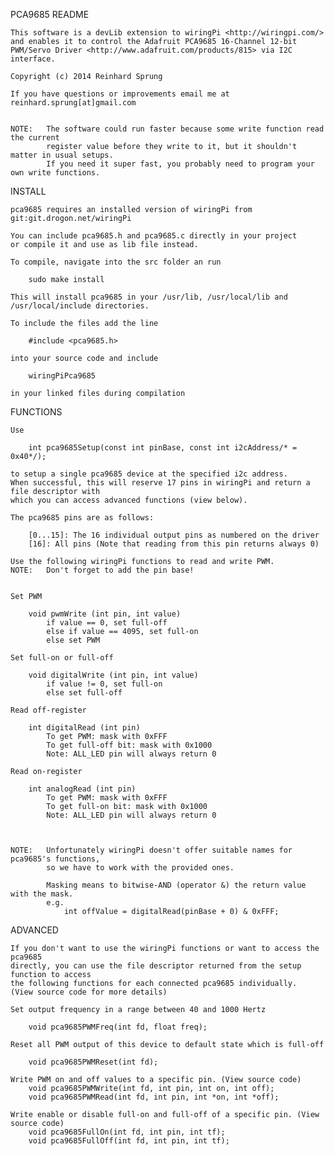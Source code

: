 

PCA9685 README


	This software is a devLib extension to wiringPi <http://wiringpi.com/>
	and enables it to control the Adafruit PCA9685 16-Channel 12-bit
	PWM/Servo Driver <http://www.adafruit.com/products/815> via I2C interface.

	Copyright (c) 2014 Reinhard Sprung

	If you have questions or improvements email me at
	reinhard.sprung[at]gmail.com

	
	NOTE:	The software could run faster because some write function read the current 
			register value before they write to it, but it shouldn't matter in usual setups.
			If you need it super fast, you probably need to program your own write functions.

INSTALL

	pca9685 requires an installed version of wiringPi from git:git.drogon.net/wiringPi
	
	You can include pca9685.h and pca9685.c directly in your project
	or compile it and use as lib file instead.
	
	To compile, navigate into the src folder an run
	
		sudo make install

	This will install pca9685 in your /usr/lib, /usr/local/lib and /usr/local/include directories.
	
	To include the files add the line
	
		#include <pca9685.h>
		
	into your source code and include
	
		wiringPiPca9685
	
	in your linked files during compilation

FUNCTIONS

	Use	
		
		int pca9685Setup(const int pinBase, const int i2cAddress/* = 0x40*/);
 
	to setup a single pca9685 device at the specified i2c address.
	When successful, this will reserve 17 pins in wiringPi and return a file descriptor with 
	which you can access advanced functions (view below).

	The pca9685 pins are as follows: 
	
		[0...15]: The 16 individual output pins as numbered on the driver
		[16]: All pins (Note that reading from this pin returns always 0)
	
	Use the following wiringPi functions to read and write PWM.
	NOTE: 	Don't forget to add the pin base!
	
	
	Set PWM

		void pwmWrite (int pin, int value)
			if value == 0, set full-off
			else if value == 4095, set full-on
			else set PWM

	Set full-on or full-off
	
		void digitalWrite (int pin, int value)
			if value != 0, set full-on
			else set full-off

	Read off-register
	
		int digitalRead (int pin)
			To get PWM: mask with 0xFFF
			To get full-off bit: mask with 0x1000
			Note: ALL_LED pin will always return 0

	Read on-register
	
		int analogRead (int pin)
			To get PWM: mask with 0xFFF
			To get full-on bit: mask with 0x1000
			Note: ALL_LED pin will always return 0
	
	
	
	NOTE: 	Unfortunately wiringPi doesn't offer suitable names for pca9685's functions,
			so we have to work with the provided ones. 
			
			Masking means to bitwise-AND (operator &) the return value with the mask.
			e.g. 
				int offValue = digitalRead(pinBase + 0) & 0xFFF;
			
			
	
ADVANCED		
	
	If you don't want to use the wiringPi functions or want to access the pca9685
	directly, you can use the file descriptor returned from the setup function to access 
	the following functions for each connected pca9685 individually.
	(View source code for more details)
	
	Set output frequency in a range between 40 and 1000 Hertz
	
		void pca9685PWMFreq(int fd, float freq);
		
	Reset all PWM output of this device to default state which is full-off
	
		void pca9685PWMReset(int fd);
	
	Write PWM on and off values to a specific pin. (View source code)
		void pca9685PWMWrite(int fd, int pin, int on, int off);
		void pca9685PWMRead(int fd, int pin, int *on, int *off);

	Write enable or disable full-on and full-off of a specific pin. (View source code)
		void pca9685FullOn(int fd, int pin, int tf);
		void pca9685FullOff(int fd, int pin, int tf);
			
			
			